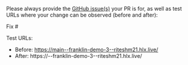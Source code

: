 Please always provide the [GitHub issue(s)](../issues) your PR is for, as well as test URLs where your change can be observed (before and after):

Fix #<gh-issue-id>

Test URLs:
- Before: https://main--franklin-demo-3--riteshm21.hlx.live/
- After: https://<branch>--franklin-demo-3--riteshm21.hlx.live/
